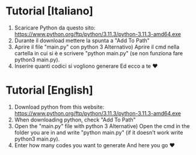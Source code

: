 # Tutorial  [Italiano] 

1) Scaricare Python da questo sito: https://www.python.org/ftp/python/3.11.3/python-3.11.3-amd64.exe
2) Durante il download mettere la spunta a "Add To Path"
3) Aprire il file "main.py" con python
3 Alternativo) Aprire il cmd nella cartella in cui si è e scrivere "python main.py" (se non funziona fare python3 main.py).
4) Inserire quanti codici si vogliono generare
Ed ecco a te ❤

# Tutorial  [English] 

1) Download python from this website: https://www.python.org/ftp/python/3.11.3/python-3.11.3-amd64.exe
2) When downloading python, check "Add To Path"
3) Open the "main.py" file with python
3 Alternative) Open the cmd in the folder you are in and write "python main.py" (if it doesn't work write python3 main.py).
4) Enter how many codes you want to generate
And here you go ❤
